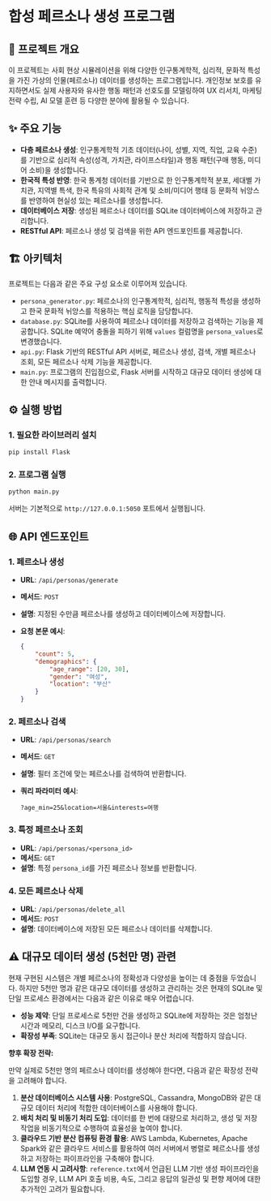 # 합성 페르소나 생성 프로그램

## 🚀 프로젝트 개요

이 프로젝트는 사회 현상 시뮬레이션을 위해 다양한 인구통계학적, 심리적, 문화적 특성을 가진 가상의 인물(페르소나) 데이터를 생성하는 프로그램입니다. 개인정보 보호를 유지하면서도 실제 사용자와 유사한 행동 패턴과 선호도를 모델링하여 UX 리서치, 마케팅 전략 수립, AI 모델 훈련 등 다양한 분야에 활용될 수 있습니다.

## ✨ 주요 기능

-   **다층 페르소나 생성**: 인구통계학적 기초 데이터(나이, 성별, 지역, 직업, 교육 수준)를 기반으로 심리적 속성(성격, 가치관, 라이프스타일)과 행동 패턴(구매 행동, 미디어 소비)을 생성합니다.
-   **한국적 특성 반영**: 한국 통계청 데이터를 기반으로 한 인구통계학적 분포, 세대별 가치관, 지역별 특색, 한국 특유의 사회적 관계 및 소비/미디어 행태 등 문화적 뉘앙스를 반영하여 현실성 있는 페르소나를 생성합니다.
-   **데이터베이스 저장**: 생성된 페르소나 데이터를 SQLite 데이터베이스에 저장하고 관리합니다.
-   **RESTful API**: 페르소나 생성 및 검색을 위한 API 엔드포인트를 제공합니다.

## 🏗️ 아키텍처

프로젝트는 다음과 같은 주요 구성 요소로 이루어져 있습니다.

-   `persona_generator.py`: 페르소나의 인구통계학적, 심리적, 행동적 특성을 생성하고 한국 문화적 뉘앙스를 적용하는 핵심 로직을 담당합니다.
-   `database.py`: SQLite를 사용하여 페르소나 데이터를 저장하고 검색하는 기능을 제공합니다. SQLite 예약어 충돌을 피하기 위해 `values` 컬럼명을 `persona_values`로 변경했습니다.
-   `api.py`: Flask 기반의 RESTful API 서버로, 페르소나 생성, 검색, 개별 페르소나 조회, 모든 페르소나 삭제 기능을 제공합니다.
-   `main.py`: 프로그램의 진입점으로, Flask 서버를 시작하고 대규모 데이터 생성에 대한 안내 메시지를 출력합니다.

## ⚙️ 실행 방법

### 1. 필요한 라이브러리 설치

```bash
pip install Flask
```

### 2. 프로그램 실행

```bash
python main.py
```

서버는 기본적으로 `http://127.0.0.1:5050` 포트에서 실행됩니다.

## 🌐 API 엔드포인트

### 1. 페르소나 생성

-   **URL**: `/api/personas/generate`
-   **메서드**: `POST`
-   **설명**: 지정된 수만큼 페르소나를 생성하고 데이터베이스에 저장합니다.
-   **요청 본문 예시**:

    ```json
    {
        "count": 5,
        "demographics": {
            "age_range": [20, 30],
            "gender": "여성",
            "location": "부산"
        }
    }
    ```

### 2. 페르소나 검색

-   **URL**: `/api/personas/search`
-   **메서드**: `GET`
-   **설명**: 필터 조건에 맞는 페르소나를 검색하여 반환합니다.
-   **쿼리 파라미터 예시**:

    ```
    ?age_min=25&location=서울&interests=여행
    ```

### 3. 특정 페르소나 조회

-   **URL**: `/api/personas/<persona_id>`
-   **메서드**: `GET`
-   **설명**: 특정 `persona_id`를 가진 페르소나 정보를 반환합니다.

### 4. 모든 페르소나 삭제

-   **URL**: `/api/personas/delete_all`
-   **메서드**: `POST`
-   **설명**: 데이터베이스에 저장된 모든 페르소나 데이터를 삭제합니다.

## ⚠️ 대규모 데이터 생성 (5천만 명) 관련

현재 구현된 시스템은 개별 페르소나의 정확성과 다양성을 높이는 데 중점을 두었습니다. 하지만 5천만 명과 같은 대규모 데이터를 생성하고 관리하는 것은 현재의 SQLite 및 단일 프로세스 환경에서는 다음과 같은 이유로 매우 어렵습니다.

-   **성능 제약**: 단일 프로세스로 5천만 건을 생성하고 SQLite에 저장하는 것은 엄청난 시간과 메모리, 디스크 I/O를 요구합니다.
-   **확장성 부족**: SQLite는 대규모 동시 접근이나 분산 처리에 적합하지 않습니다.

**향후 확장 전략:**

만약 실제로 5천만 명의 페르소나 데이터를 생성해야 한다면, 다음과 같은 확장성 전략을 고려해야 합니다.

1.  **분산 데이터베이스 시스템 사용**: PostgreSQL, Cassandra, MongoDB와 같은 대규모 데이터 처리에 적합한 데이터베이스를 사용해야 합니다.
2.  **배치 처리 및 비동기 처리 도입**: 데이터를 한 번에 대량으로 처리하고, 생성 및 저장 작업을 비동기적으로 수행하여 효율성을 높여야 합니다.
3.  **클라우드 기반 분산 컴퓨팅 환경 활용**: AWS Lambda, Kubernetes, Apache Spark와 같은 클라우드 서비스를 활용하여 여러 서버에서 병렬로 페르소나를 생성하고 저장하는 파이프라인을 구축해야 합니다.
4.  **LLM 연동 시 고려사항**: `reference.txt`에서 언급된 LLM 기반 생성 파이프라인을 도입할 경우, LLM API 호출 비용, 속도, 그리고 응답의 일관성 및 편향 제어에 대한 추가적인 고려가 필요합니다.
